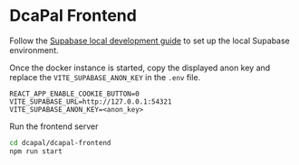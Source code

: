 # DcaPal Frontend

Follow
the [Supabase local development guide](https://supabase.com/docs/guides/local-development?queryGroups=package-manager&package-manager=npm)
to set up the local Supabase environment.

Once the docker instance is started, copy the displayed anon key and replace the `VITE_SUPABASE_ANON_KEY` in the
`.env`
file.

```dotenv
REACT_APP_ENABLE_COOKIE_BUTTON=0
VITE_SUPABASE_URL=http://127.0.0.1:54321
VITE_SUPABASE_ANON_KEY=<anon_key>
```

Run the frontend server

```bash
cd dcapal/dcapal-frontend
npm run start
```

